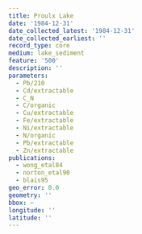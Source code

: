 ```yaml
---
title: Proulx Lake
date: '1984-12-31'
date_collected_latest: '1984-12-31'
date_collected_earliest: ''
record_type: core
medium: lake_sediment
feature: '500'
description: ''
parameters:
  - Pb/210
  - Cd/extractable
  - C_N
  - C/organic
  - Cu/extractable
  - Fe/extractable
  - Ni/extractable
  - N/organic
  - Pb/extractable
  - Zn/extractable
publications:
  - wong_etal84
  - norton_etal90
  - blais95
geo_error: 0.0
geometry: ''
bbox: ~
longitude: ''
latitude: ''
---
```

